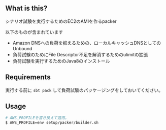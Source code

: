 ## What is this?

シナリオ試験を実行するためのEC2のAMIを作るpacker

以下のものが含まれています

* Amazon DNSへの負荷を抑えるための、ローカルキャッシュDNSとしてのUnbound
* 負荷試験のためにFile Descriptor不足を解消するためのulimitの拡張
* 負荷試験を実行するためのJava8のインストール

## Requirements

実行する前に `sbt pack` して負荷試験のパッケージングをしておいてください。

## Usage

```bash
# AWS_PROFILEを書き換えて適用。
$ AWS_PROFILE=env setup/packer/builder.sh
```